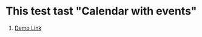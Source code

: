 # This test tast "Calendar with events"
1. [Demo Link](https://anton-kulchytskyi.github.io/calendar-task/)